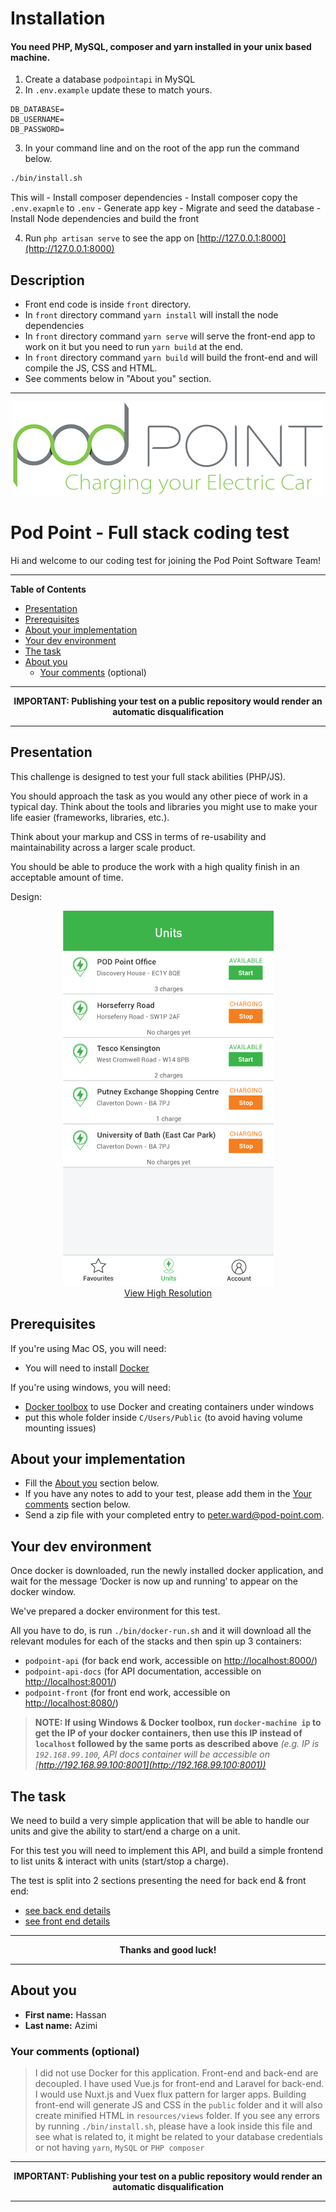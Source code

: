 # Installation

#### You need PHP, MySQL, composer and yarn installed in your unix based machine.

1. Create a database `podpointapi` in MySQL
2. In `.env.example` update these to match yours.  
```dotenv
DB_DATABASE=
DB_USERNAME=
DB_PASSWORD=
```

3. In your command line and on the root of the app run the command below.

```bash
./bin/install.sh
```

This will 
    - Install composer dependencies
    - Install composer copy the `.env.exapmle` to `.env`
    - Generate app key
    - Migrate and seed the database
    - Install Node dependencies and build the front
    
4. Run `php artisan serve` to see the app on [http://127.0.0.1:8000](http://127.0.0.1:8000)

## Description

- Front end code is inside `front` directory.
- In `front` directory command `yarn install` will install the node dependencies
- In `front` directory command `yarn serve` will serve the front-end app to work on it but you need to run `yarn build` at the end.
- In `front` directory command `yarn build` will build the front-end and will compile the JS, CSS and HTML.
- See comments below in "About you" section.

---

<p align="center">
    <img alt="Pod Point" height="150" src="./support/logo.png" title="Pod Point" width="498" />
</p>

# Pod Point - Full stack coding test

Hi and welcome to our coding test for joining the Pod Point Software Team!

***

**Table of Contents**

* [Presentation](#presentation)
* [Prerequisites](#prerequisites)
* [About your implementation](#about-your-implementation)
* [Your dev environment](#your-dev-environment)
* [The task](#the-task)
* [About you](#about-you)
    * [Your comments](#your-comments) (optional)

***

<p align="center">
    <strong>IMPORTANT: Publishing your test on a public repository would render an automatic disqualification</strong>
</p>

***

<a id="presentation"></a>
## Presentation

This challenge is designed to test your full stack abilities (PHP/JS).

You should approach the task as you would any other piece of work in a typical day.
Think about the tools and libraries you might use to make your life easier (frameworks, libraries, etc.).

Think about your markup and CSS in terms of re-usability and maintainability across a larger scale product.

You should be able to produce the work with a high quality finish in an acceptable amount of time.

Design:

<p align="center">
    <a href="./support/design.png">
        <img alt="Design low res" height="600" src="./support/design-low.png" title="Design low res" width="337" />
        <br />
        View High Resolution
    </a>
</p>

<a id="prerequisites"></a>
## Prerequisites

If you're using Mac OS, you will need:
* You will need to install [Docker](https://store.docker.com/editions/community/docker-ce-desktop-mac)

If you're using windows, you will need:
* [Docker toolbox](https://docs.docker.com/toolbox/toolbox_install_windows/) to use Docker and creating containers under windows
* put this whole folder inside `C/Users/Public` (to avoid having volume mounting issues)

<a id="about-your-implementation"></a>
## About your implementation

* Fill the [About you](#about-you) section below.
* If you have any notes to add to your test, please add them in the [Your comments](#your-comments) section below.
* Send a zip file with your completed entry to [peter.ward@pod-point.com](mailto:peter.ward@pod-point.com).

<a id="your-dev-environment"></a>
## Your dev environment

Once docker is downloaded, run the newly installed docker application, and wait for the message ‘Docker is now up and running’ to appear on the docker window.

We've prepared a docker environment for this test.

All you have to do, is run `./bin/docker-run.sh` and it will download all the relevant modules for each of the stacks and then spin up 3 containers:
* `podpoint-api` (for back end work, accessible on [http://localhost:8000/](http://localhost:8000/))
* `podpoint-api-docs` (for API documentation, accessible on [http://localhost:8001/](http://localhost:8001/))
* `podpoint-front` (for front end work, accessible on [http://localhost:8080/](http://localhost:8080/))

> **NOTE: If using Windows & Docker toolbox, run `docker-machine ip` to get the IP of your docker containers, then use this IP instead of `localhost` followed by the same ports as described above**
*(e.g. IP is `192.168.99.100`, API docs container will be accessible on [http://192.168.99.100:8001](http://192.168.99.100:8001))*

<a id="the-task"></a>
## The task

We need to build a very simple application that will be able to handle our units and give the ability to start/end a charge on a unit.

For this test you will need to implement this API, and build a simple frontend to list units & interact with units (start/stop a charge).

The test is split into 2 sections presenting the need for back end & front end:
* [see back end details](./docs/backend.md)
* [see front end details](./docs/frontend.md)

***

<p align="center">
    <strong>Thanks and good luck!</strong>
</p>

***

<a id="about-you"></a>
## About you

* **First name:** Hassan
* **Last name:** Azimi


<a id="your-comments"></a>
### Your comments (optional)

> I did not use Docker for this application. Front-end and back-end are decoupled. 
> I have used Vue.js for front-end and Laravel for back-end. I would use Nuxt.js and Vuex flux pattern for larger apps.
> Building front-end will generate JS and CSS in the `public` folder and it will also create minified HTML in `resources/views` folder.
> If you see any errors by running `./bin/install.sh`, please have a look inside this file and see what is related to, it might be related to your database credentials or not having `yarn`, `MySQL` or `PHP composer`

***

<p align="center">
    <strong>IMPORTANT: Publishing your test on a public repository would render an automatic disqualification</strong>
</p>

***
